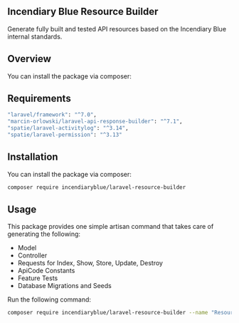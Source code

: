 ## Incendiary Blue Resource Builder

Generate fully built and tested API resources based on the Incendiary Blue internal standards.

## Overview

You can install the package via composer:

## Requirements

```bash
"laravel/framework": "^7.0",
"marcin-orlowski/laravel-api-response-builder": "^7.1",
"spatie/laravel-activitylog": "^3.14",
"spatie/laravel-permission": "^3.13"
```

## Installation

You can install the package via composer:

```bash
composer require incendiaryblue/laravel-resource-builder
```

## Usage

This package provides one simple artisan command that takes care of generating the following:

- Model
- Controller
- Requests for Index, Show, Store, Update, Destroy
- ApiCode Constants
- Feature Tests
- Database Migrations and Seeds

Run the following command:

```bash
composer require incendiaryblue/laravel-resource-builder --name "Resource Name" --code 40
```

